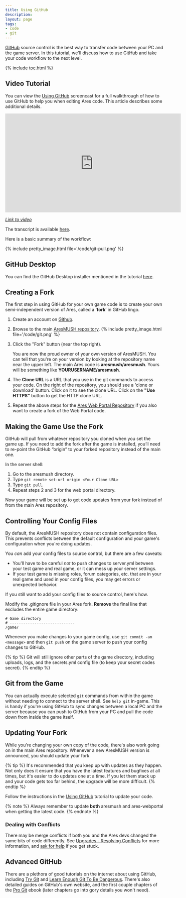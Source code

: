 ```yaml
---
title: Using GitHub
description: 
layout: page
tags:
- code
- git
---
```


[GitHub](http://www.github.com) source control is the best way to transfer code between your PC and the game server.  In this tutorial, we'll discuss how to use GitHub and take your code workflow to the next level.

{% include toc.html %}

## Video Tutorial
 
You can view the [Using GitHub](/tutorials/code/git.html) screencast for a full walkthrough of how to use GitHub to help you when editing Ares code.  This article describes some additional details.

<iframe width="560" height="315" src="https://www.youtube.com/embed/jc0GLdMZya8" frameborder="0" allow="autoplay; encrypted-media" allowfullscreen></iframe>

*[Link to video](https://www.youtube.com/embed/jc0GLdMZya8)*

The transcript is available [here](/tutorials/code/github-transcript.html).

Here is a basic summary of the workflow:

{% include pretty_image.html file='/code/git-pull.png' %}

## GitHub Desktop

You can find the GitHub Desktop installer mentioned in the tutorial [here](https://desktop.github.com/).

## Creating a Fork

The first step in using GitHub for your own game code is to create your own semi-independent version of Ares, called a ‘**fork**’ in GitHub lingo. 

1. Create an account on [Github](https://www.github.com).
2. Browse to the main [AresMUSH repository](https://github.com/aresmush/aresmush).
    {% include pretty_image.html file='/code/git.png' %}
3. Click the "Fork" button (near the top right).

    You are now the proud owner of your own version of AresMUSH.  You can tell that you're on your version by looking at the repository name near the upper left.  The main Ares code is **aresmush/aresmush**.  Yours will be something like  **YOURUSERNAME/aresmush**.   

4. The **Clone URL** is a URL that you use in the git commands to access your code.  On the right of the repository, you should see a 'clone or download' button.  Click on it to see the clone URL. Click on the **"Use HTTPS"** button to get the HTTP clone URL. 
5. Repeat the above steps for the [Ares Web Portal Repository](https://github.com/aresmush/ares-webportal) if you also want to create a fork of the Web Portal code.

## Making the Game Use the Fork

GitHub will pull from whatever repository you cloned when you set the game up. If you need to add the fork after the game is installed, you’ll need to re-point the GitHub “origin” to your forked repository instead of the main one.

In the server shell:

1. Go to the aresmush directory.
2. Type `git remote set-url origin <Your Clone URL>`
3. Type `git pull`.
4. Repeat steps 2 and 3 for the web portal directory.

Now your game will be set up to get code updates from your fork instead of from the main Ares repository.

## Controlling Your Config Files

By default, the AresMUSH repository does not contain configuration files.  This prevents conflicts between the default configuration and your game's configuration when you're doing updates.

You *can* add your config files to source control, but there are a few caveats:

* You'll have to be careful *not* to push changes to server.yml between your test game and real game, or it can mess up your server settings.
* If your test game is missing roles, forum categories, etc. that are in your real game and used in your config files, you may get errors or unexpected behavior.

If you still want to add your config files to source control, here's how.

Modify the .gitignore file in your Ares fork.  **Remove** the final line that excludes the entire game directory:

    # Game directory
    # -----------------------------
    /game/

Whenever you make changes to your game config, use `git commit -am <message>` and then `git push` on the game server to push your config changes to GitHub.

{% tip %} 
Git will still ignore other parts of the game directory, including uploads, logs, and the secrets.yml config file (to keep your secret codes secret).
{% endtip %}

## Git from the Game

You can actually execute selected `git` commands from within the game without needing to connect to the server shell.  See `help git` in-game.  This is handy if you're using GitHub to sync changes between a local PC and the server because you can push to GitHub from your PC and pull the code down from inside the game itself.

<a name="upgrade"></a>

## Updating Your Fork

While you're changing your own copy of the code, there's also work going on in the main Ares repository. Whenever a new AresMUSH version is announced, you should update your fork.

{% tip %} 
It's recommended that you keep up with updates as they happen.  Not only does it ensure that you have the latest features and bugfixes at all times, but it's easier to do updates one at a time.  If you let them stack up and your code gets too far behind, the upgrade will be more difficult.
{% endtip %}

Follow the instructions in the [Using GitHub](/tutorials/code/git.html) tutorial to update your code.

{% note %} 
 Always remember to update **both** aresmush and ares-webportal when getting the latest code.
{% endnote %}

### Dealing with Conflicts

There may be merge conflicts if both you and the Ares devs changed the same bits of code differently.  See [Upgrades - Resolving Conflicts](/tutorials/manage/upgrades.html) for more information, and [ask for help](/feedback.html) if you get stuck.

## Advanced GitHub

There are a plethora of good tutorials on the internet about using GitHub, including [Try Git](https://try.github.io)  and [Learn Enough Git To Be Dangerous](https://www.learnenough.com/git-tutorial).  There's also detailed guides on GitHub's own website, and the first couple chapters of the [Pro Git](https://git-scm.com/book/en/v2) ebook (later chapters go into gory details you won't need).
